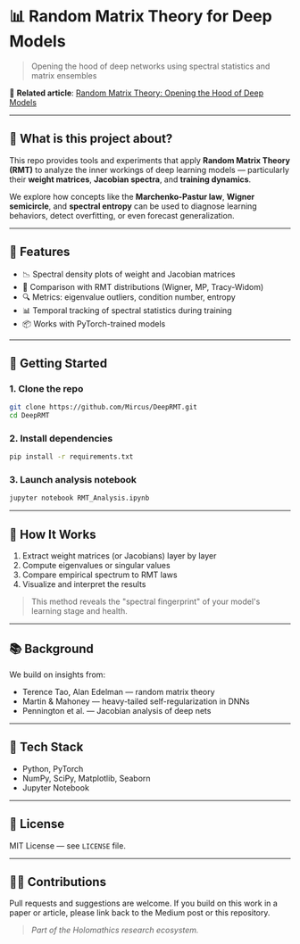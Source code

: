 # 📊 Random Matrix Theory for Deep Models

> Opening the hood of deep networks using spectral statistics and matrix ensembles

📖 **Related article**: [Random Matrix Theory: Opening the Hood of Deep Models](https://medium.com/@polymathicus/random-matrix-theory-opening-the-hood-of-deep-models-6b3764b5032b)

---

## 🧮 What is this project about?

This repo provides tools and experiments that apply **Random Matrix Theory (RMT)** to analyze the inner workings of deep learning models — particularly their **weight matrices**, **Jacobian spectra**, and **training dynamics**.

We explore how concepts like the **Marchenko-Pastur law**, **Wigner semicircle**, and **spectral entropy** can be used to diagnose learning behaviors, detect overfitting, or even forecast generalization.

---

## 🔬 Features

* 📉 Spectral density plots of weight and Jacobian matrices
* 🧠 Comparison with RMT distributions (Wigner, MP, Tracy-Widom)
* 🔍 Metrics: eigenvalue outliers, condition number, entropy
* 📊 Temporal tracking of spectral statistics during training
* 📦 Works with PyTorch-trained models

---

## 🚀 Getting Started

### 1. Clone the repo

```bash
git clone https://github.com/Mircus/DeepRMT.git
cd DeepRMT
```

### 2. Install dependencies

```bash
pip install -r requirements.txt
```

### 3. Launch analysis notebook

```bash
jupyter notebook RMT_Analysis.ipynb
```

---

## 🧠 How It Works

1. Extract weight matrices (or Jacobians) layer by layer
2. Compute eigenvalues or singular values
3. Compare empirical spectrum to RMT laws
4. Visualize and interpret the results

> This method reveals the "spectral fingerprint" of your model's learning stage and health.

---

## 📚 Background

We build on insights from:

* Terence Tao, Alan Edelman — random matrix theory
* Martin & Mahoney — heavy-tailed self-regularization in DNNs
* Pennington et al. — Jacobian analysis of deep nets

---

## 🧰 Tech Stack

* Python, PyTorch
* NumPy, SciPy, Matplotlib, Seaborn
* Jupyter Notebook

---

## 📄 License

MIT License — see `LICENSE` file.

---

## 🙋‍♂️ Contributions

Pull requests and suggestions are welcome. If you build on this work in a paper or article, please link back to the Medium post or this repository.

> *Part of the Holomathics research ecosystem.*
